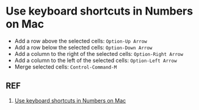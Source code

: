 # Use keyboard shortcuts in Numbers on Mac

- Add a row above the selected cells: `Option-Up Arrow`
- Add a row below the selected cells: `Option-Down Arrow`
- Add a column to the right of the selected cells: `Option-Right Arrow`
- Add a column to the left of the selected cells: `Option-Left Arrow`
- Merge selected cells: `Control-Command-M`

## REF

1. [Use keyboard shortcuts in Numbers on Mac](https://support.apple.com/guide/numbers/keyboard-shortcuts-tana45192591/mac)
